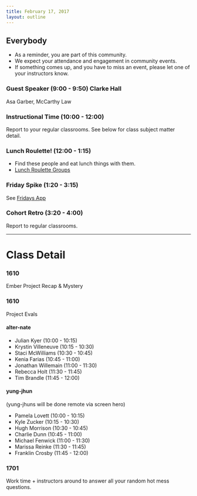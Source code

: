 ```yaml
---
title: February 17, 2017
layout: outline
---
```


## Everybody

- As a reminder, you are part of this community.
- We expect your attendance and engagement in community events.
- If something comes up, and you have to miss an event, please let one of your instructors know.

### Guest Speaker (9:00 - 9:50) Clarke Hall
Asa Garber, McCarthy Law

### Instructional Time (10:00 - 12:00)
Report to your regular classrooms. See below for class subject matter detail.

### Lunch Roulette! (12:00 - 1:15)

* Find these people and eat lunch things with them.
* [Lunch Roulette
  Groups](https://github.com/turingschool/interdisciplinary-planning/blob/master/groups/20170217.markdown)

### Friday Spike (1:20 - 3:15)
See [Fridays App](https://turing-fridays.firebaseapp.com/)

### Cohort Retro (3:20 - 4:00)
Report to regular classrooms.

--------------------------------------------

# Class Detail

### 1610
Ember Project Recap & Mystery

### 1610
Project Evals

#### alter-nate

* Julian Kyer         (10:00 - 10:15)
* Krystin Villeneuve  (10:15 - 10:30)
* Staci McWilliams    (10:30 - 10:45)
* Kenia Farias        (10:45 - 11:00)
* Jonathan Willemain  (11:00 - 11:30)
* Rebecca Holt        (11:30 - 11:45)
* Tim Brandle         (11:45 - 12:00)

#### yung-jhun

(yung-jhuns will be done remote via screen hero)
* Pamela Lovett       (10:00 - 10:15)
* Kyle Zucker         (10:15 - 10:30)
* Hugh Morrison       (10:30 - 10:45)
* Charlie Dunn        (10:45 - 11:00)
* Michael Fenwick     (11:00 - 11:30)
* Marissa Reinke      (11:30 - 11:45)
* Franklin Crosby     (11:45 - 12:00)

### 1701
Work time + instructors around to answer all your random hot mess questions.
